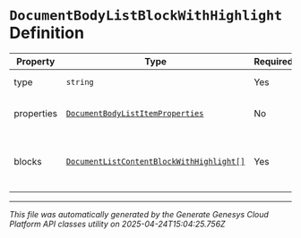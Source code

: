 # `DocumentBodyListBlockWithHighlight` Definition

| Property | Type | Required | Description |
|----------|------|----------|-------------|
| type | `string` | Yes | The type of the list block. |
| properties | [`DocumentBodyListItemProperties`](documentbodylistitemproperties-definition.md) | No | The properties for the list block. |
| blocks | [`DocumentListContentBlockWithHighlight[]`](documentlistcontentblockwithhighlight-definition.md) | Yes | The list of items for an OrderedList or an UnorderedList. |

---

*This file was automatically generated by the Generate Genesys Cloud Platform API classes utility on 2025-04-24T15:04:25.756Z*